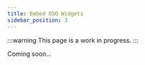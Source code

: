 ```yaml
---
title: Embed OSO Widgets
sidebar_position: 3
---
```


:::warning
This page is a work in progress.
:::

Coming soon...
